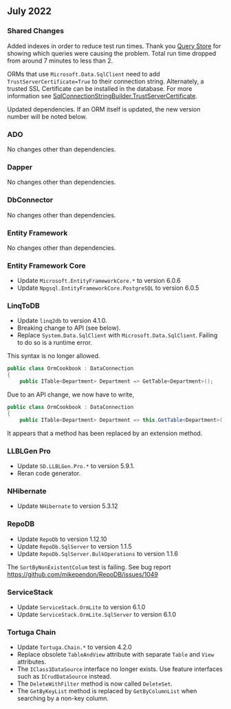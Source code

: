 ## July 2022

### Shared Changes

Added indexes in order to reduce test run times. Thank you [Query Store](https://docs.microsoft.com/en-us/sql/relational-databases/performance/monitoring-performance-by-using-the-query-store) for showing which queries were causing the problem. Total run time dropped from around 7 minutes to less than 2.

ORMs that use `Microsoft.Data.SqlClient` need to add `TrustServerCertificate=True` to their connection string. Alternately, a trusted SSL Certificate can be installed in the database. For more information see [SqlConnectionStringBuilder.TrustServerCertificate](https://docs.microsoft.com/en-us/dotnet/api/microsoft.data.sqlclient.sqlconnectionstringbuilder.trustservercertificate?view=sqlclient-dotnet-standard-4.1).

Updated dependencies. If an ORM itself is updated, the new version number will be noted below.

### ADO

No changes other than dependencies.

### Dapper

No changes other than dependencies.

### DbConnector

No changes other than dependencies.

### Entity Framework

No changes other than dependencies.

### Entity Framework Core

* Update `Microsoft.EntityFrameworkCore.*` to version 6.0.6
* Update `Npgsql.EntityFrameworkCore.PostgreSQL` to version 6.0.5

### LinqToDB

* Update `linq2db` to version 4.1.0.
* Breaking change to API (see below).
* Replace `System.Data.SqlClient` with `Microsoft.Data.SqlClient`. Failing to do so is a runtime error.

This syntax is no longer allowed.

```csharp
public class OrmCookbook : DataConnection
{
	public ITable<Department> Department => GetTable<Department>();
```

Due to an API change, we now have to write,

```csharp
public class OrmCookbook : DataConnection
{
	public ITable<Department> Department => this.GetTable<Department>();
```

It appears that a method has been replaced by an extension method.

### LLBLGen Pro

* Update `SD.LLBLGen.Pro.*` to version 5.9.1.
* Reran code generator.

### NHibernate

* Update `NHibernate` to version 5.3.12

### RepoDB

* Update `RepoDb` to version 1.12.10
* Update `RepoDb.SqlServer` to version 1.1.5
* Update `RepoDb.SqlServer.BulkOperations` to version 1.1.6

The `SortByNonExistentColum` test is failing. See bug report https://github.com/mikependon/RepoDB/issues/1049

### ServiceStack

* Update `ServiceStack.OrmLite` to version 6.1.0
* Update `ServiceStack.OrmLite.SqlServer` to version 6.1.0

### Tortuga Chain

* Update `Tortuga.Chain.*` to version 4.2.0
* Replace obsolete `TableAndView` attribute with separate `Table` and `View` attributes.
* The `IClass1DataSource` interface no longer exists. Use feature interfaces such as `ICrudDataSource` instead. 
* The `DeleteWithFilter` method is now called `DeleteSet`.
* The `GetByKeyList` method is replaced by `GetByColumnList` when searching by a non-key column.

